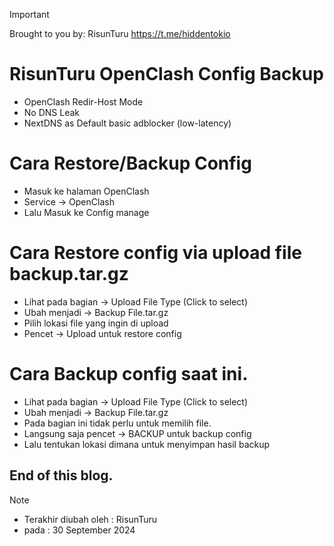 > [!IMPORTANT]
> Brought to you by: RisunTuru
> https://t.me/hiddentokio

# RisunTuru OpenClash Config Backup
- OpenClash Redir-Host Mode
- No DNS Leak 
- NextDNS as Default basic adblocker (low-latency)
 
# Cara Restore/Backup Config 
- Masuk ke halaman OpenClash
- Service -> OpenClash
- Lalu Masuk ke Config manage

# Cara Restore config via upload file backup.tar.gz
- Lihat pada bagian -> Upload File Type (Click to select)
- Ubah menjadi -> Backup File.tar.gz
- Pilih lokasi file yang ingin di upload
- Pencet -> Upload untuk restore config

# Cara Backup config saat ini.
- Lihat pada bagian -> Upload File Type (Click to select)
- Ubah menjadi -> Backup File.tar.gz
- Pada bagian ini tidak perlu untuk memilih file.
- Langsung saja pencet -> BACKUP untuk backup config
- Lalu tentukan lokasi dimana untuk menyimpan hasil backup

## End of this blog.
> [!NOTE]
> - Terakhir diubah oleh : RisunTuru
> - pada : 30 September 2024
